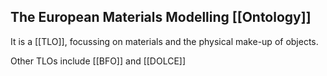## The European Materials Modelling [[Ontology]]

It is a [[TLO]], focussing on materials and the physical make-up of objects.

Other TLOs include [[BFO]] and [[DOLCE]]
